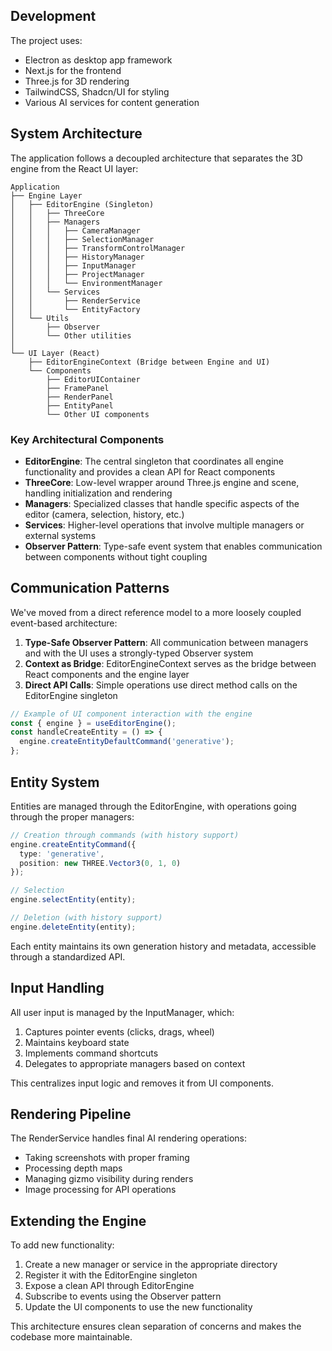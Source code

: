 
## Development

The project uses:
- Electron as desktop app framework
- Next.js for the frontend
- Three.js for 3D rendering
- TailwindCSS, Shadcn/UI for styling
- Various AI services for content generation


## System Architecture

The application follows a decoupled architecture that separates the 3D engine from the React UI layer:

```
Application
├── Engine Layer
│   ├── EditorEngine (Singleton)
│   │   ├── ThreeCore
│   │   ├── Managers
│   │   │   ├── CameraManager
│   │   │   ├── SelectionManager
│   │   │   ├── TransformControlManager
│   │   │   ├── HistoryManager
│   │   │   ├── InputManager
│   │   │   ├── ProjectManager
│   │   │   └── EnvironmentManager
│   │   └── Services
│   │       ├── RenderService
│   │       └── EntityFactory
│   └── Utils
│       ├── Observer 
│       └── Other utilities
│
└── UI Layer (React)
    ├── EditorEngineContext (Bridge between Engine and UI)
    └── Components
        ├── EditorUIContainer
        ├── FramePanel
        ├── RenderPanel
        ├── EntityPanel
        └── Other UI components
```

### Key Architectural Components

- **EditorEngine**: The central singleton that coordinates all engine functionality and provides a clean API for React components
- **ThreeCore**: Low-level wrapper around Three.js engine and scene, handling initialization and rendering
- **Managers**: Specialized classes that handle specific aspects of the editor (camera, selection, history, etc.)
- **Services**: Higher-level operations that involve multiple managers or external systems
- **Observer Pattern**: Type-safe event system that enables communication between components without tight coupling

## Communication Patterns

We've moved from a direct reference model to a more loosely coupled event-based architecture:

1. **Type-Safe Observer Pattern**: All communication between managers and with the UI uses a strongly-typed Observer system
2. **Context as Bridge**: EditorEngineContext serves as the bridge between React components and the engine layer
3. **Direct API Calls**: Simple operations use direct method calls on the EditorEngine singleton

```typescript
// Example of UI component interaction with the engine
const { engine } = useEditorEngine();
const handleCreateEntity = () => {
  engine.createEntityDefaultCommand('generative');
};
```

## Entity System

Entities are managed through the EditorEngine, with operations going through the proper managers:

```typescript
// Creation through commands (with history support)
engine.createEntityCommand({
  type: 'generative',
  position: new THREE.Vector3(0, 1, 0)
});

// Selection
engine.selectEntity(entity);

// Deletion (with history support)
engine.deleteEntity(entity);
```

Each entity maintains its own generation history and metadata, accessible through a standardized API.

## Input Handling

All user input is managed by the InputManager, which:

1. Captures pointer events (clicks, drags, wheel)
2. Maintains keyboard state
3. Implements command shortcuts
4. Delegates to appropriate managers based on context

This centralizes input logic and removes it from UI components.

## Rendering Pipeline

The RenderService handles final AI rendering operations:

- Taking screenshots with proper framing
- Processing depth maps
- Managing gizmo visibility during renders
- Image processing for API operations


## Extending the Engine

To add new functionality:

1. Create a new manager or service in the appropriate directory
2. Register it with the EditorEngine singleton
3. Expose a clean API through EditorEngine
4. Subscribe to events using the Observer pattern
5. Update the UI components to use the new functionality

This architecture ensures clean separation of concerns and makes the codebase more maintainable.

